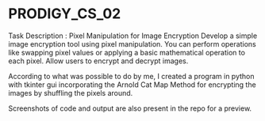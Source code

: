 # PRODIGY_CS_02
Task Description : Pixel Manipulation for Image Encryption Develop a simple image encryption tool using pixel manipulation.  You can perform operations like swapping pixel values or  applying a basic mathematical operation to each pixel.  Allow users to encrypt and decrypt images.

According to what was possible to do by me, I created a program in python with tkinter gui incorporating the Arnold Cat Map Method for encrypting the images by shuffling the pixels around. 

Screenshots of code and output are also present in the repo for a preview.
